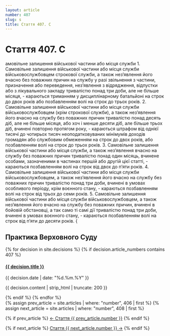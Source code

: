 ```yaml
---
layout: article
number: 407
slug: s
title: Стаття 407. С
---
```


# Стаття 407. С

амовільне залишення військової частини або місця служби 1. Самовільне залишення військової частини або місця служби військовослужбовцем строкової служби, а також нез’явлення його вчасно без поважних причин на службу у разі звільнення з частини, призначення або переведення, нез’явлення з відрядження, відпустки або з лікувального закладу тривалістю понад три доби, але не більше місяця, - караються триманням у дисциплінарному батальйоні на строк до двох років або позбавленням волі на строк до трьох років. 2. Самовільне залишення військової частини або місця служби військовослужбовцем (крім строкової служби), а також нез’явлення його вчасно на службу без поважних причин тривалістю понад десять діб, але не більше місяця, або хоч і менше десяти діб, але більше трьох діб, вчинені повторно протягом року, - караються штрафом від однієї тисячі до чотирьох тисяч неоподатковуваних мінімумів доходів громадян або службовим обмеженням на строк до двох років, або позбавленням волі на строк до трьох років. 3. Самовільне залишення військової частини або місця служби, а також нез’явлення вчасно на службу без поважних причин тривалістю понад один місяць, вчинене особами, зазначеними в частинах першій або другій цієї статті, - караються позбавленням волі на строк від двох до п’яти років. 4. Самовільне залишення військової частини або місця служби військовослужбовцем, а також нез’явлення його вчасно на службу без поважних причин тривалістю понад три доби, вчинені в умовах особливого періоду, крім воєнного стану, - караються позбавленням волі на строк від трьох до семи років. 5. Самовільне залишення військової частини або місця служби військовослужбовцем, а також нез’явлення його вчасно на службу без поважних причин, вчинені в бойовій обстановці, а так само ті самі дії тривалістю понад три доби, вчинені в умовах воєнного стану, - караються позбавленням волі на строк від п’яти до десяти років. {

## Практика Верховного Суду

<div class="decisions-container">
{% for decision in site.decisions %}
  {% if decision.article_numbers contains 407 %}
    <div class="decision-item">
      <h4><a href="{{ decision.url }}">{{ decision.title }}</a></h4>
      <p class="decision-date">{{ decision.date | date: "%d.%m.%Y" }}</p>
      <p class="decision-excerpt">{{ decision.content | strip_html | truncate: 200 }}</p>
    </div>
  {% endif %}
{% endfor %}
</div>

<div class="article-navigation">
  {% assign prev_article = site.articles | where: "number", 406 | first %}
  {% assign next_article = site.articles | where: "number", 408 | first %}
  
  {% if prev_article %}
    <a href="{{ prev_article.url }}" class="prev-article">← Стаття {{ prev_article.number }}</a>
  {% endif %}
  
  {% if next_article %}
    <a href="{{ next_article.url }}" class="next-article">Стаття {{ next_article.number }} →</a>
  {% endif %}
</div>

